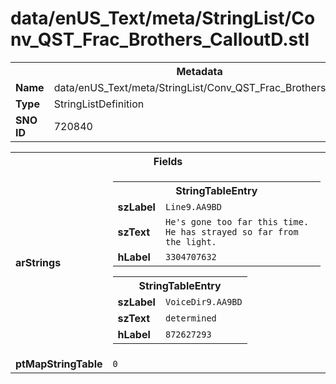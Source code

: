 <h1>data/enUS_Text/meta/StringList/Conv_QST_Frac_Brothers_CalloutD.stl</h1><table><tr><th colspan="100%">Metadata</th></tr><tr><td><b>Name</b></td><td>data/enUS_Text/meta/StringList/Conv_QST_Frac_Brothers_CalloutD.stl</td></tr><tr><td><b>Type</b></td><td>StringListDefinition</td></tr><tr><td><b>SNO ID</b></td><td>720840</td></tr></table>

<table><tr><th colspan="100%">Fields</th></tr><tr><td><b>arStrings</b></td><td><table><tr><th colspan="100%">StringTableEntry</th></tr><tr><td><b>szLabel</b></td><td><code>Line9.AA9BD</code></td></tr><tr><td><b>szText</b></td><td><code>He's gone too far this time. He has strayed so far from the light.</code></td></tr><tr><td><b>hLabel</b></td><td><code>3304707632</code></td></tr></table>


<table><tr><th colspan="100%">StringTableEntry</th></tr><tr><td><b>szLabel</b></td><td><code>VoiceDir9.AA9BD</code></td></tr><tr><td><b>szText</b></td><td><code>determined</code></td></tr><tr><td><b>hLabel</b></td><td><code>872627293</code></td></tr></table>


</td></tr><tr><td><b>ptMapStringTable</b></td><td><code>0</code></td></tr></table>

